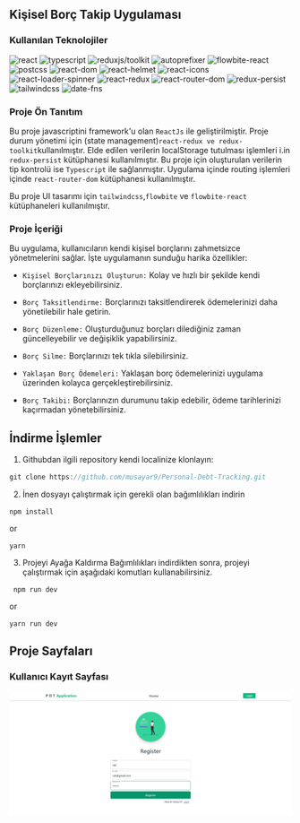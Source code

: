 ## Kişisel Borç Takip Uygulaması

### Kullanılan Teknolojiler

![react](https://img.shields.io/badge/react-18.2.0-lightblue)
![typescript](https://img.shields.io/badge/typescript-5.2.2-blue)
![reduxjs/toolkit](https://img.shields.io/badge/reduxjs/toolkit-2.2.5-green)
![autoprefixer](https://img.shields.io/badge/autoprefixer-10.4.17-yellow)
![flowbite-react](https://img.shields.io/badge/flowbite--react-0.9.0-orange)
![postcss](https://img.shields.io/badge/postcss-8.4.38-purple)
![react-dom](https://img.shields.io/badge/react--dom-18.2.0-lightgrey)
![react-helmet](https://img.shields.io/badge/react--helmet-2.0.5-darkblue)
![react-icons](https://img.shields.io/badge/react--icons-5.2.1-darkgreen)
![react-loader-spinner](https://img.shields.io/badge/react--loader--spinner-6.1.6-darkred)
![react-redux](https://img.shields.io/badge/react--redux-9.1.0-pink)
![react-router-dom](https://img.shields.io/badge/react--router--dom-6.22.1-gold)
![redux-persist](https://img.shields.io/badge/redux--persist-6.0.0-silver)
![tailwindcss](https://img.shields.io/badge/tailwindcss-3.4.4-lightgreen)
![date-fns](https://img.shields.io/badge/date--fns-3.6.0-yellow)

### Proje Ön Tanıtım

Bu proje javascriptini framework'u olan `ReactJs` ile geliştirilmiştir. Proje durum yönetimi için (state management)`react-redux ve redux-toolkit`kullanılmıştır. Elde edilen verilerin localStorage tutulması işlemleri i.in `redux-persist` kütüphanesi kullanılmıştır. Bu proje için oluşturulan verilerin tip kontrolü ise `Typescript` ile sağlanmıştır. Uygulama içinde routing işlemleri içinde `react-router-dom` kütüphanesi kullanılmıştır.

Bu proje UI tasarımı için `tailwindcss`,`flowbite` ve `flowbite-react` kütüphaneleri kullanılmıştır.

### Proje İçeriği

Bu uygulama, kullanıcıların kendi kişisel borçlarını zahmetsizce yönetmelerini sağlar. İşte uygulamanın sunduğu harika özellikler:

- `Kişisel Borçlarınızı Oluşturun:` Kolay ve hızlı bir şekilde kendi borçlarınızı ekleyebilirsiniz.

- `Borç Taksitlendirme:` Borçlarınızı taksitlendirerek ödemelerinizi daha yönetilebilir hale getirin.

- `Borç Düzenleme:` Oluşturduğunuz borçları dilediğiniz zaman güncelleyebilir ve değişiklik yapabilirsiniz.

- `Borç Silme:` Borçlarınızı tek tıkla silebilirsiniz.

- `Yaklaşan Borç Ödemeleri:` Yaklaşan borç ödemelerinizi uygulama üzerinden kolayca gerçekleştirebilirsiniz.

- `Borç Takibi:` Borçlarınızın durumunu takip edebilir, ödeme tarihlerinizi kaçırmadan yönetebilirsiniz.

## İndirme İşlemler

1.  Githubdan ilgili repository kendi localinize klonlayın:

```javascript
git clone https://github.com/musayar9/Personal-Debt-Tracking.git
```

2. İnen dosyayı çalıştırmak için gerekli olan bağımlılıkları indirin

```
npm install
```

or

```
yarn
```

3. Projeyi Ayağa Kaldırma
Bağımlılıkları indirdikten sonra, projeyi çalıştırmak için aşağıdaki komutları kullanabilirsiniz.

```
 npm run dev
```

or

```
yarn run dev
```

## Proje Sayfaları

### Kullanıcı Kayıt Sayfası

![img-1](public/images/1.jpg)

